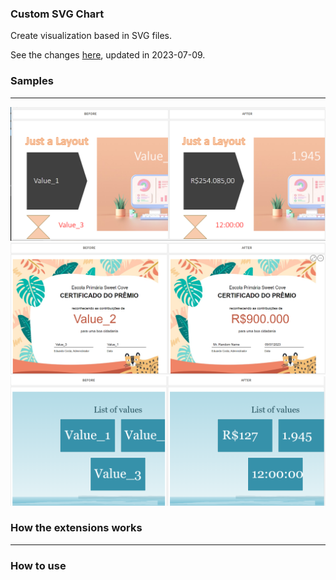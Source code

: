 ### Custom SVG Chart

Create visualization based in SVG files.

See the changes [here](https://github.com/WedersonCD/customSVGChart/blob/main/CHANGELOG.MD "Changed Log"), updated in 2023-07-09.

### Samples

------------
![](https://github.com/WedersonCD/customSVGChart/blob/main/SVG%20Template%20Samples/3_sample_image.png?raw=true)
![](https://github.com/WedersonCD/customSVGChart/blob/main/SVG%20Template%20Samples/second_sample_image.png?raw=true)
![](https://github.com/WedersonCD/customSVGChart/blob/main/SVG%20Template%20Samples/first_sample_image.png?raw=true)


### How the extensions works

------------

### How to use